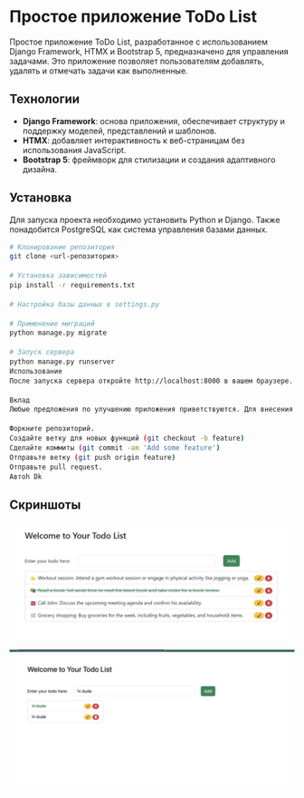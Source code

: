 # Простое приложение ToDo List

Простое приложение ToDo List, разработанное с использованием Django Framework, HTMX и Bootstrap 5, предназначено для управления задачами. Это приложение позволяет пользователям добавлять, удалять и отмечать задачи как выполненные.

## Технологии

- **Django Framework**: основа приложения, обеспечивает структуру и поддержку моделей, представлений и шаблонов.
- **HTMX**: добавляет интерактивность к веб-страницам без использования JavaScript.
- **Bootstrap 5**: фреймворк для стилизации и создания адаптивного дизайна.

## Установка

Для запуска проекта необходимо установить Python и Django. Также понадобится PostgreSQL как система управления базами данных.

```bash
# Клонирование репозитория
git clone <url-репозитория>

# Установка зависимостей
pip install -r requirements.txt

# Настройка базы данных в settings.py

# Применение миграций
python manage.py migrate

# Запуск сервера
python manage.py runserver
Использование
После запуска сервера откройте http://localhost:8000 в вашем браузере. Вы увидите интерфейс ToDo List, где можно добавлять, удалять и отмечать задачи.

Вклад
Любые предложения по улучшению приложения приветствуются. Для внесения изменений:

Форкните репозиторий.
Создайте ветку для новых функций (git checkout -b feature)
Сделайте коммиты (git commit -am 'Add some feature')
Отправьте ветку (git push origin feature)
Отправьте pull request.
Автоh Dk

```



## Скриншоты

![Главный экран](img/456.png)


![Добавление задачи](img/123.png)



